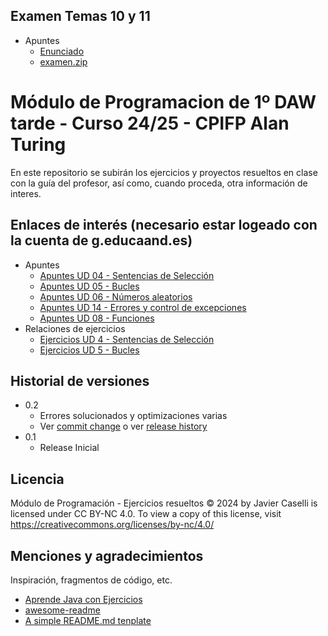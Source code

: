 ## Examen Temas 10 y 11
* Apuntes
   * [Enunciado](https://docs.google.com/document/d/1DbfYxpMDRifELtrSTnkTiKhMH14dNB5EzM-DVdlgP0c/edit?usp=sharing&rm=minimal)
   * [examen.zip](https://drive.google.com/file/d/16GYRTElZPs-Ir8O7ldENH2fAKmEVxkef/view?usp=sharing)

# Módulo de Programacion de 1º DAW tarde - Curso 24/25 - CPIFP Alan Turing

En este repositorio se subirán los ejercicios y proyectos resueltos en clase con la guía del profesor, así como, cuando proceda, otra información de interes.

## Enlaces de interés (necesario estar logeado con la cuenta de g.educaand.es)
* Apuntes
   * [Apuntes UD 04 - Sentencias de Selección](https://drive.google.com/file/d/1-j4iQCGCghfgnKnShlNcroVcNFeeeppo/view?usp=sharing)
   * [Apuntes UD 05 - Bucles](https://drive.google.com/file/d/1-khhZkYj3KeJuFl2SBreeos7uBpd8d-8/view?usp=sharing)
   * [Apuntes UD 06 - Números aleatorios](https://drive.google.com/file/d/107_Z5pfGEhcWA22_PUu59Vbq9u3eEKhn/view?usp=sharing)
   * [Apuntes UD 14 - Errores y control de excepciones](https://drive.google.com/file/d/10Era6CgZr263u06MCFSqH0GmCZq_kIK8/view?usp=sharing)
   * [Apuntes UD 08 - Funciones](https://docs.google.com/presentation/d/18YyyLlHwKJRsxAaLNRYxyBclpXXvO2ep/edit?usp=sharing&ouid=107548293205256552426&rtpof=true&sd=true)
* Relaciones de ejercicios
   * [Ejercicios UD 4 - Sentencias de Selección](https://drive.google.com/file/d/1-q76H09fv2kAPMfUYXOLpyI1q7Yt6O51/view?usp=sharing)
   * [Ejercicios UD 5 - Bucles](https://drive.google.com/file/d/1-ygEi7KvsGBglxw5YvpDlRkRl3CedVZ4/view?usp=sharing)

## Historial de versiones

* 0.2
    * Errores solucionados y optimizaciones varias
    * Ver [commit change]() o ver [release history]()
* 0.1
    * Release Inicial

## Licencia

Módulo de Programación - Ejercicios resueltos © 2024 by Javier Caselli is licensed under CC BY-NC 4.0. To view a copy of this license, visit https://creativecommons.org/licenses/by-nc/4.0/ 

## Menciones y agradecimientos

Inspiración, fragmentos de código, etc.
* [Aprende Java con Ejercicios](https://github.com/LuisJoseSanchez/aprende-java-con-ejercicios)
* [awesome-readme](https://github.com/matiassingers/awesome-readme)
* [A simple README.md tenplate](https://gist.github.com/DomPizzie/7a5ff55ffa9081f2de27c315f5018afc)
